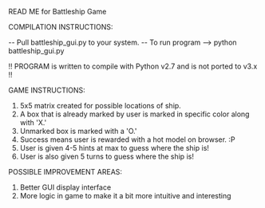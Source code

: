READ ME for Battleship Game

COMPILATION INSTRUCTIONS:

-- Pull battleship_gui.py to your system.
-- To run program --> python battleship_gui.py

!! PROGRAM is written to compile with Python v2.7 and is not ported to v3.x !!


GAME INSTRUCTIONS:

1) 5x5 matrix created for possible locations of ship.
2) A box that is already marked by user is marked in specific color along with 'X.'
3) Unmarked box is marked with a 'O.' 
4) Success means user is rewarded with a hot model on browser. :P
5) User is given 4-5 hints at max to guess where the ship is!
6) User is also given 5 turns to guess where the ship is!

POSSIBLE IMPROVEMENT AREAS:

1) Better GUI display interface
2) More logic in game to make it a bit more intuitive and interesting
